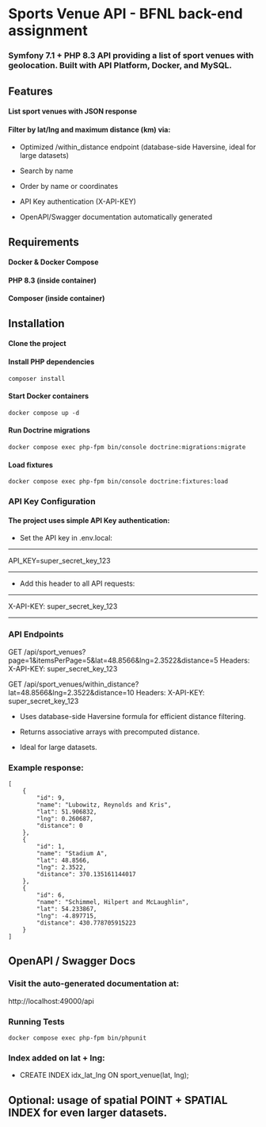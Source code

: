 # Sports Venue API - BFNL back-end assignment

### Symfony 7.1 + PHP 8.3 API providing a list of sport venues with geolocation. Built with API Platform, Docker, and MySQL.

## Features

#### List sport venues with JSON response

#### Filter by lat/lng and maximum distance (km) via:

- Optimized /within_distance endpoint (database-side Haversine, ideal for large datasets)

- Search by name

- Order by name or coordinates

- API Key authentication (X-API-KEY)

- OpenAPI/Swagger documentation automatically generated

## Requirements

#### Docker & Docker Compose

#### PHP 8.3 (inside container)

#### Composer (inside container)

## Installation

#### Clone the project

#### Install PHP dependencies

```shell
composer install
```

#### Start Docker containers

```shell
docker compose up -d
```

#### Run Doctrine migrations

```shell
docker compose exec php-fpm bin/console doctrine:migrations:migrate
```

#### Load fixtures

```shell
docker compose exec php-fpm bin/console doctrine:fixtures:load
```

### API Key Configuration

#### The project uses simple API Key authentication:

- Set the API key in .env.local:

*****
API_KEY=super_secret_key_123
*****

- Add this header to all API requests:

*****
X-API-KEY: super_secret_key_123
*****

### API Endpoints

GET /api/sport_venues?page=1&itemsPerPage=5&lat=48.8566&lng=2.3522&distance=5
Headers: X-API-KEY: super_secret_key_123

GET /api/sport_venues/within_distance?lat=48.8566&lng=2.3522&distance=10
Headers: X-API-KEY: super_secret_key_123

- Uses database-side Haversine formula for efficient distance filtering.

- Returns associative arrays with precomputed distance.

- Ideal for large datasets.

### Example response:

```shell
[
    {
        "id": 9,
        "name": "Lubowitz, Reynolds and Kris",
        "lat": 51.906832,
        "lng": 0.260687,
        "distance": 0
    },
    {
        "id": 1,
        "name": "Stadium A",
        "lat": 48.8566,
        "lng": 2.3522,
        "distance": 370.135161144017
    },
    {
        "id": 6,
        "name": "Schimmel, Hilpert and McLaughlin",
        "lat": 54.233867,
        "lng": -4.897715,
        "distance": 430.778705915223
    }
]
````

## OpenAPI / Swagger Docs

### Visit the auto-generated documentation at:

http://localhost:49000/api

### Running Tests

```shell
docker compose exec php-fpm bin/phpunit
```

### Index added on lat + lng:

- CREATE INDEX idx_lat_lng ON sport_venue(lat, lng);

## Optional: usage of spatial POINT + SPATIAL INDEX for even larger datasets.